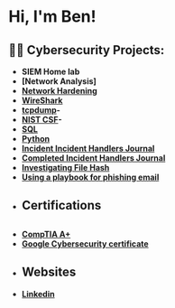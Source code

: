 <h1>Hi, I'm Ben! <br/>
<h2>👨‍💻 Cybersecurity Projects:</h2>

- <b> SIEM Home lab
- <b> [Network Analysis]
- <b> [Network Hardening](https://github.com/Bmajor1997/Network-hardening)
- <b> [WireShark](https://github.com/Bmajor1997/Wireshark)
- <b> [tcpdump](https://github.com/Bmajor1997/tcpdump)-
- <b> [NIST CSF](https://github.com/Bmajor1997/NIST-CSF)-
- <b> [SQL](https://github.com/Bmajor1997/SQL-Project)
- <b> [Python](https://github.com/Bmajor1997/python-project)
- <b> [Incident Incident Handlers Journal](https://github.com/Bmajor1997/Incident-handlers-journal)
- <b> [Completed Incident Handlers Journal](https://github.com/Bmajor1997/Complete-incident-handlers-journal/blob/main/README.md)
- <b> [Investigating File Hash](https://github.com/Bmajor1997/Incident-handlers-journal)
- <b> [Using a playbook for phishing email](https://github.com/Bmajor1997/Using-Playbook-for-phishing-email)
- <h2> Certifications</h2>  <h2>
- <b> [CompTIA A+](https://www.credly.com/badges/a9d63f90-5a33-4128-b632-998fa311b1c5/linked_in?t=skc3qb)
- <b> [Google Cybersecurity certificate](https://www.coursera.org/account/accomplishments/professional-cert/L3EAVWLJRHC3)
- <h2> Websites
- [Linkedin](www.linkedin.com/in/benjaminctmajor)
